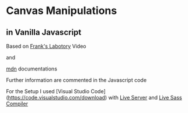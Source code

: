 # Canvas Manipulations 

## in Vanilla Javascript


Based on [Frank's Labotory](https://www.youtube.com/watch?v=XGioNBHrFU4&t=1469s) Video

and

[mdn](https://developer.mozilla.org/de/docs/Web/Guide/HTML/Canvas_Tutorial/Grundlagen) documentations



Further information are commented in the Javascript code

For the Setup I used [Visual Studio Code] (https://code.visualstudio.com/download) with [Live Server](https://marketplace.visualstudio.com/items?itemName=ritwickdey.LiveServer) and [Live Sass Compiler](https://marketplace.visualstudio.com/items?itemName=ritwickdey.live-sass)



